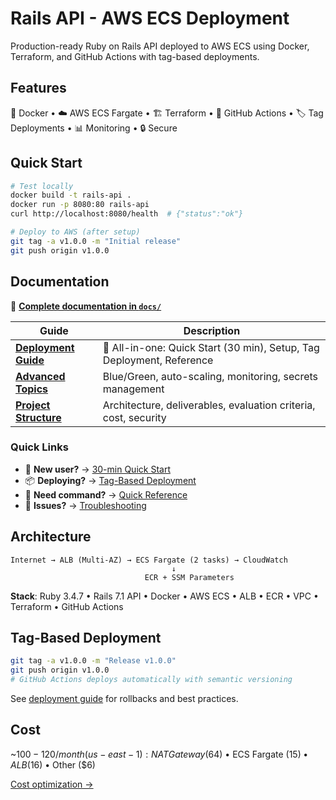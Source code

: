 # Rails API - AWS ECS Deployment

Production-ready Ruby on Rails API deployed to AWS ECS using Docker, Terraform, and GitHub Actions with tag-based deployments.

## Features

🐳 Docker • ☁️ AWS ECS Fargate • 🏗️ Terraform • 🚀 GitHub Actions • 🏷️ Tag Deployments • 📊 Monitoring • 🔒 Secure

## Quick Start

```bash
# Test locally
docker build -t rails-api .
docker run -p 8080:80 rails-api
curl http://localhost:8080/health  # {"status":"ok"}

# Deploy to AWS (after setup)
git tag -a v1.0.0 -m "Initial release"
git push origin v1.0.0
```

## Documentation

📖 **[Complete documentation in `docs/`](docs/)**

| Guide | Description |
|-------|-------------|
| **[Deployment Guide](docs/DEPLOYMENT.md)** | 🌟 All-in-one: Quick Start (30 min), Setup, Tag Deployment, Reference |
| **[Advanced Topics](docs/ADVANCED_TOPICS.md)** | Blue/Green, auto-scaling, monitoring, secrets management |
| **[Project Structure](docs/PROJECT_STRUCTURE.md)** | Architecture, deliverables, evaluation criteria, cost, security |

### Quick Links

- 🚀 **New user?** → [30-min Quick Start](docs/DEPLOYMENT.md#quick-start-30-minutes)
- 📦 **Deploying?** → [Tag-Based Deployment](docs/DEPLOYMENT.md#tag-based-deployment)
- 📝 **Need command?** → [Quick Reference](docs/DEPLOYMENT.md#deployment-quick-reference)
- 🔧 **Issues?** → [Troubleshooting](docs/DEPLOYMENT.md#troubleshooting)

## Architecture

```
Internet → ALB (Multi-AZ) → ECS Fargate (2 tasks) → CloudWatch
                                    ↓
                              ECR + SSM Parameters
```

**Stack**: Ruby 3.4.7 • Rails 7.1 API • Docker • AWS ECS • ALB • ECR • VPC • Terraform • GitHub Actions

## Tag-Based Deployment

```bash
git tag -a v1.0.0 -m "Release v1.0.0"
git push origin v1.0.0
# GitHub Actions deploys automatically with semantic versioning
```

See [deployment guide](docs/DEPLOYMENT.md#tag-based-deployment) for rollbacks and best practices.

## Cost

~$100-120/month (us-east-1): NAT Gateway ($64) • ECS Fargate ($15) • ALB ($16) • Other ($6)

[Cost optimization →](docs/DEPLOYMENT.md#faq)